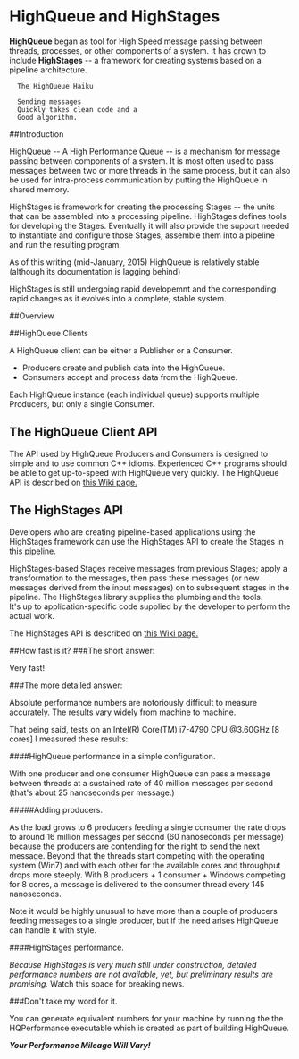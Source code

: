 # HighQueue and HighStages
<b>HighQueue</b> began as tool for High Speed message passing between threads, processes, or other components of a system.   It has grown to include <b>HighStages</b> -- a framework for creating systems based on a pipeline architecture.


```
  The HighQueue Haiku

  Sending messages
  Quickly takes clean code and a
  Good algorithm.
```

##Introduction

HighQueue -- A High Performance Queue -- is a mechanism for message passing between components of a system.  It is most often used to pass messages between two or more threads in the same process, but it can also be 
used for intra-process communication by putting the HighQueue in shared memory. 

HighStages is framework for creating the processing Stages -- the units that can be assembled into a processing pipeline.   HighStages defines tools for developing the Stages.
Eventually it will also provide the support needed to instantiate and configure those Stages, assemble them into a pipeline and run the resulting program.

As of this writing (mid-January, 2015) HighQueue is relatively stable (although its documentation is lagging behind)  

HighStages is still undergoing rapid developemnt and the corresponding rapid changes as it evolves into a complete, stable system.

##Overview 

##HighQueue Clients

A HighQueue client can be either a Publisher or a Consumer.
  *	Producers create and publish data into the HighQueue.   
  * Consumers accept and process data from the HighQueue.
  
Each HighQueue instance (each individual queue) supports multiple Producers, but only a single Consumer.

## The HighQueue Client API

The API used by HighQueue Producers and Consumers is designed to simple and to use common C++ idioms.  Experienced C++ programs should be able to get up-to-speed with HighQueue very quickly.
The HighQueue API is described on [this Wiki page.](https://github.com/dale-wilson/HighQueue/wiki/HighQueue-API)

## The HighStages API
Developers who are creating pipeline-based applications using the HighStages framework can use the HighStages API to create the Stages in this pipeline.

HighStages-based Stages receive messages from previous Stages; apply a transformation to the messages, then pass these messages (or new messages derived from the input messages) 
on to subsequent stages in the pipeline.  The HighStages library supplies the plumbing and the tools.  
It's up to application-specific code supplied by the developer to perform the actual work.

The HighStages API is described on [this Wiki page.](https://github.com/dale-wilson/HighQueue/wiki/HighStages-API)

##How fast is it?
###The short answer:  

Very fast!

###The more detailed answer:

Absolute performance numbers are notoriously difficult to measure accurately. The results vary widely from machine to machine.

That being said, tests on an Intel(R) Core(TM) i7-4790 CPU @3.60GHz [8 cores] I measured these results:

####HighQueue performance in a simple configuration.

With one producer and one consumer HighQueue can pass a message between threads at a sustained rate of 40 million messages per second (that's about 25 nanoseconds per message.)

#####Adding producers.

As the load grows to 6 producers feeding a single consumer the rate drops to around 16 million messages per second (60 nanoseconds per message) because the 
producers are contending for the right to send the next message.  Beyond that the threads start competing with the operating system (Win7) and with each other 
for the available cores and throughput drops more steeply.  With 8 producers + 1 consumer + Windows competing for 8 cores, a message is delivered to the consumer thread every 145 nanoseconds.

Note it would be highly unusual to have more than a couple of producers feeding messages to a single producer, but if the need arises HighQueue can handle it with style.

####HighStages performance.

<em>Because HighStages is very much still under construction, detailed performance numbers are not available, yet, but preliminary results are promising.</em> 
Watch this space for breaking news.

###Don't take my word for it.

You can generate equivalent numbers for your machine by running the the HQPerformance executable which is created as part of building HighQueue.

<b><em>Your Performance Mileage Will Vary!</em></b>


